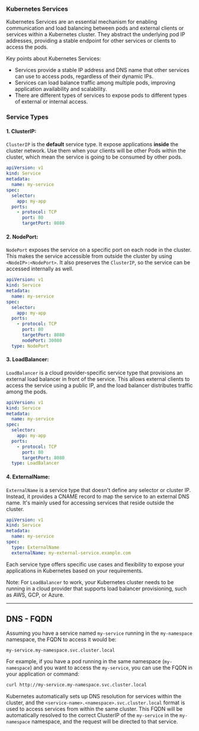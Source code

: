 ### Kubernetes Services

Kubernetes Services are an essential mechanism for enabling communication and load balancing between pods and external clients or services within a Kubernetes cluster. They abstract the underlying pod IP addresses, providing a stable endpoint for other services or clients to access the pods.

Key points about Kubernetes Services:
- Services provide a stable IP address and DNS name that other services can use to access pods, regardless of their dynamic IPs.
- Services can load balance traffic among multiple pods, improving application availability and scalability.
- There are different types of services to expose pods to different types of external or internal access.

### Service Types

#### 1. ClusterIP:
`ClusterIP` is the **default** service type. It expose applications **inside** the cluster network. Use them when your clients will be other Pods within the cluster,
which mean the service is going to be consumed by other pods.

```yaml
apiVersion: v1
kind: Service
metadata:
  name: my-service
spec:
  selector:
    app: my-app
  ports:
    - protocol: TCP
      port: 80
      targetPort: 8080
```

#### 2. NodePort:
`NodePort` exposes the service on a specific port on each node in the cluster. This makes the service accessible from outside the cluster by using `<NodeIP>:<NodePort>`. It also preserves the `ClusterIP`, so the service can be accessed internally as well.

```yaml
apiVersion: v1
kind: Service
metadata:
  name: my-service
spec:
  selector:
    app: my-app
  ports:
    - protocol: TCP
      port: 80
      targetPort: 8080
      nodePort: 30080
  type: NodePort
```

#### 3. LoadBalancer:
`LoadBalancer` is a cloud provider-specific service type that provisions an external load balancer in front of the service. This allows external clients to access the service using a public IP, and the load balancer distributes traffic among the pods.

```yaml
apiVersion: v1
kind: Service
metadata:
  name: my-service
spec:
  selector:
    app: my-app
  ports:
    - protocol: TCP
      port: 80
      targetPort: 8080
  type: LoadBalancer
```

#### 4. ExternalName:
`ExternalName` is a service type that doesn't define any selector or cluster IP. Instead, it provides a CNAME record to map the service to an external DNS name. It's mainly used for accessing services that reside outside the cluster.

```yaml
apiVersion: v1
kind: Service
metadata:
  name: my-service
spec:
  type: ExternalName
  externalName: my-external-service.example.com
```

Each service type offers specific use cases and flexibility to expose your applications in Kubernetes based on your requirements.

Note: For `LoadBalancer` to work, your Kubernetes cluster needs to be running in a cloud provider that supports load balancer provisioning, such as AWS, GCP, or Azure.

---
## DNS - FQDN

Assuming you have a service named `my-service` running in the `my-namespace` namespace, the FQDN to access it would be:

```
my-service.my-namespace.svc.cluster.local
```

For example, if you have a pod running in the same namespace (`my-namespace`) and you want to access the `my-service`, you can use the FQDN in your application or command:

```bash
curl http://my-service.my-namespace.svc.cluster.local
```

Kubernetes automatically sets up DNS resolution for services within the cluster, and the `<service-name>.<namespace>.svc.cluster.local` format is used to access services from within the same cluster. This FQDN will be automatically resolved to the correct ClusterIP of the `my-service` in the `my-namespace` namespace, and the request will be directed to that service.
